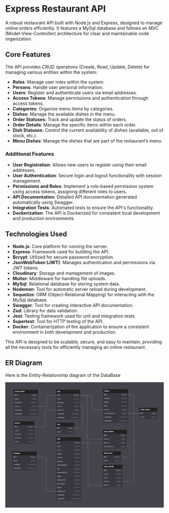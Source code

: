 # Express Restaurant API

A robust restaurant API built with Node.js and Express, designed to manage online orders efficiently. It features a MySql database and follows an MVC (Model-View-Controller) architecture for clear and maintainable code organization.

## Core Features
The API provides CRUD operations (Create, Read, Update, Delete) for managing various entities within the system:

- **Roles**: Manage user roles within the system.
- **Persons**: Handle user personal information.
- **Users**: Register and authenticate users via email addresses.
- **Access Tokens**: Manage permissions and authentication through access tokens.
- **Categories**: Organize menu items by categories.
- **Dishes**: Manage the available dishes in the menu.
- **Order Statuses**: Track and update the status of orders.
- **Order Details**: Manage the specific items within each order.
- **Dish Statuses**: Control the current availability of dishes (available, out of stock, etc.).
- **Menu Dishes**: Manage the dishes that are part of the restaurant’s menu.

### Additional Features
- **User Registration**: Allows new users to register using their email addresses.
- **User Authentication**: Secure login and logout functionality with session management.
- **Permissions and Roles**: Implement a role-based permission system using access tokens, assigning different roles to users.
- **API Documentation**: Detailed API documentation generated automatically using Swagger.
- **Integration Tests**: Automated tests to ensure the API's functionality.
- **Dockerization**: The API is Dockerized for consistent local development and production environments.

## Technologies Used
- **Node.js**: Core platform for running the server.
- **Express**: Framework used for building the API.
- **Bcrypt**: Utilized for secure password encryption.
- **JsonWebToken (JWT)**: Manages authentication and permissions via JWT tokens.
- **Cloudinary**: Storage and management of images.
- **Multer**: Middleware for handling file uploads.
- **MySql**: Relational database for storing system data.
- **Nodemon**: Tool for automatic server reload during development.
- **Sequelize**: ORM (Object-Relational Mapping) for interacting with the MySql database.
- **Swagger**: Tool for creating interactive API documentation.
- **Zod**: Library for data validation.
- **Jest**: Testing framework used for unit and integration tests.
- **Supertest**: Tool for HTTP testing of the API.
- **Docker**: Containerization of the application to ensure a consistent environment in both development and production.

This API is designed to be scalable, secure, and easy to maintain, providing all the necessary tools for efficiently managing an online restaurant.

## ER Diagram
Here is the Entity-Relationship diagram of the DataBase

![ER-Diagram](https://raw.githubusercontent.com/ChristianDev47/Tasty_Trails/refs/heads/master/Backend/src/models/database/diagram/ER_Diagram.png)
